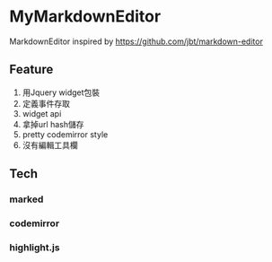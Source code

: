 MyMarkdownEditor
================

MarkdownEditor inspired by https://github.com/jbt/markdown-editor


## Feature
1. 用Jquery widget包裝
2. 定義事件存取
3. widget api
4. 拿掉url hash儲存
5. pretty codemirror style
6. 沒有編輯工具欄


## Tech

### marked
### codemirror
### highlight.js

